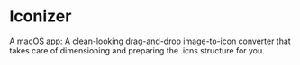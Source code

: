 # Iconizer

A macOS app: A clean-looking drag-and-drop image-to-icon converter that takes care of dimensioning and preparing the .icns structure for you.
